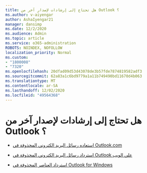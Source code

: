 ```yaml
---
title: هل تحتاج إلى إرشادات لإصدار آخر من Outlook ؟
ms.author: v-aiyengar
author: AshaIyengar21
manager: dansimp
ms.date: 12/2/2020
ms.audience: Admin
ms.topic: article
ms.service: o365-administration
ROBOTS: NOINDEX, NOFOLLOW
localization_priority: Normal
ms.custom:
- "1800008"
- "7320"
ms.openlocfilehash: 20dfad09d53d43078de3b57fde7874819582adf3
ms.sourcegitcommit: 62a83a1c6bd9779a1a11b749490bd11670d4b063
ms.translationtype: MT
ms.contentlocale: ar-SA
ms.lasthandoff: 12/02/2020
ms.locfileid: "49564368"
---
```

# <a name="do-you-need-instructions-for-another-version-of-outlook"></a>هل تحتاج إلى إرشادات لإصدار آخر من Outlook ؟

- [استعاده رسائل البريد الكتروني المحذوفة في Outlook.com](https://support.microsoft.com/office/restore-deleted-email-messages-in-outlook-com-cf06ab1b-ae0b-418c-a4d9-4e895f83ed50)

- [استرداد رسائل البريد الكتروني المحذوفة في Outlook علي الويب](https://support.microsoft.com/office/recover-deleted-email-messages-in-outlook-on-the-web-a8ca78ac-4721-4066-95dd-571842e9fb11)

- [استرداد العناصر المحذوفة في Outlook for Windows](https://support.microsoft.com/office/recover-deleted-items-in-outlook-for-windows-49e81f3c-c8f4-4426-a0b9-c0fd751d48ce)